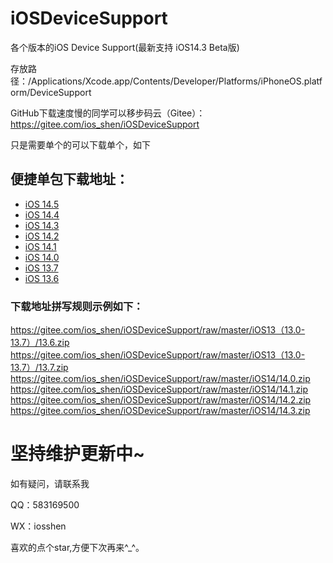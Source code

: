 # iOSDeviceSupport
各个版本的iOS Device Support(最新支持 iOS14.3 Beta版)

存放路径：/Applications/Xcode.app/Contents/Developer/Platforms/iPhoneOS.platform/DeviceSupport


GitHub下载速度慢的同学可以移步码云（Gitee）：https://gitee.com/ios_shen/iOSDeviceSupport

只是需要单个的可以下载单个，如下
## 便捷单包下载地址：
* [iOS 14.5](https://gitee.com/ios_shen/iOSDeviceSupport/raw/master/iOS14/14.5.zip)
* [iOS 14.4](https://gitee.com/ios_shen/iOSDeviceSupport/raw/master/iOS14/14.4.zip)
* [iOS 14.3](https://gitee.com/ios_shen/iOSDeviceSupport/raw/master/iOS14/14.3.zip)
* [iOS 14.2](https://gitee.com/ios_shen/iOSDeviceSupport/raw/master/iOS14/14.2.zip)
* [iOS 14.1](https://gitee.com/ios_shen/iOSDeviceSupport/raw/master/iOS14/14.1.zip)
* [iOS 14.0](https://gitee.com/ios_shen/iOSDeviceSupport/raw/master/iOS14/14.0.zip)
* [iOS 13.7](https://gitee.com/ios_shen/iOSDeviceSupport/raw/master/iOS13（13.0-13.7）/13.7.zip)
* [iOS 13.6](https://gitee.com/ios_shen/iOSDeviceSupport/raw/master/iOS13（13.0-13.7）/13.6.zip)

### 下载地址拼写规则示例如下：

https://gitee.com/ios_shen/iOSDeviceSupport/raw/master/iOS13（13.0-13.7）/13.6.zip
https://gitee.com/ios_shen/iOSDeviceSupport/raw/master/iOS13（13.0-13.7）/13.7.zip
https://gitee.com/ios_shen/iOSDeviceSupport/raw/master/iOS14/14.0.zip
https://gitee.com/ios_shen/iOSDeviceSupport/raw/master/iOS14/14.1.zip
https://gitee.com/ios_shen/iOSDeviceSupport/raw/master/iOS14/14.2.zip
https://gitee.com/ios_shen/iOSDeviceSupport/raw/master/iOS14/14.3.zip


# 坚持维护更新中~

如有疑问，请联系我

QQ：583169500

WX：iosshen

喜欢的点个star,方便下次再来^_^。


